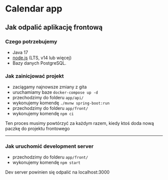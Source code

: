 # Calendar app

## Jak odpalić aplikację frontową

### Czego potrzebujemy

- Java 17
- [node.js](https://nodejs.org/en/download/) (LTS, v14 lub więcej)
- Bazy danych PostgreSQL.

### Jak zainicjować projekt

- zaciągamy najnowsze zmiany z gita
- uruchamiamy baze `docker-compose up -d`
- przechodzimy do folderu `app/api/`
- wykonujemy komendę `./mvnw spring-boot:run`
- przechodzimy do folderu `app/front/`
- wykonujemy komendę `npm ci`

Ten proces musimy powtórzyć za każdym razem, kiedy ktoś doda nową paczkę do projektu frontowego

<hr />

### Jak uruchomić development server

- przechodzimy do folderu `app/front/`
- wykonujemy komendę `npm start`

Dev server powinien się odpalić na localhost:3000
